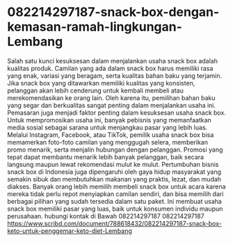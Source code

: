 # 082214297187-snack-box-dengan-kemasan-ramah-lingkungan-Lembang
Salah satu kunci kesuksesan dalam menjalankan usaha snack box adalah kualitas produk. Camilan yang ada dalam snack box harus memiliki rasa yang enak, variasi yang beragam, serta kualitas bahan baku yang terjamin. Jika snack box yang ditawarkan memiliki kualitas yang konsisten, pelanggan akan lebih cenderung untuk kembali membeli atau merekomendasikan ke orang lain. Oleh karena itu, pemilihan bahan baku yang segar dan berkualitas sangat penting dalam menjalankan usaha ini.
Pemasaran juga menjadi faktor penting dalam kesuksesan usaha snack box. Untuk mempromosikan usaha ini, banyak pebisnis yang memanfaatkan media sosial sebagai sarana untuk menjangkau pasar yang lebih luas. Melalui Instagram, Facebook, atau TikTok, pemilik usaha snack box bisa memamerkan foto-foto camilan yang menggugah selera, memberikan promo menarik, serta menjalin hubungan dengan pelanggan. Promosi yang tepat dapat membantu menarik lebih banyak pelanggan, baik secara langsung maupun lewat rekomendasi mulut ke mulut.
Pertumbuhan bisnis snack box di Indonesia juga dipengaruhi oleh gaya hidup masyarakat yang semakin sibuk dan membutuhkan makanan yang praktis, lezat, dan mudah diakses. Banyak orang lebih memilih membeli snack box untuk acara karena mereka tidak perlu repot menyiapkan camilan sendiri, dan bisa memilih dari berbagai pilihan yang sudah tersedia dalam satu paket. Ini membuat usaha snack box memiliki pasar yang luas, baik untuk konsumen individu maupun perusahaan.
hubungi kontak di Bawah
082214297187
082214297187
https://www.scribd.com/document/788618432/082214297187-snack-box-keto-untuk-penggemar-keto-diet-Lembang



